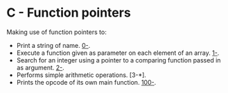 # C - Function pointers
Making use of function pointers to:
- Print a string of name. [0-](https://github.com/chee-zaram/alx-low_level_programming/blob/main/0x0F-function_pointers/0-print_name.c).
- Execute a function given as parameter on each element of an array. [1-](https://github.com/chee-zaram/alx-low_level_programming/blob/main/0x0F-function_pointers/1-array_iterator.c).
- Search for an integer using a pointer to a comparing function passed in as argument. [2-](https://github.com/chee-zaram/alx-low_level_programming/blob/main/0x0F-function_pointers/2-int_index.c).
- Performs simple arithmetic operations. [3-*].
- Prints the opcode of its own main function. [100-](https://github.com/chee-zaram/alx-low_level_programming/blob/main/0x0F-function_pointers/100-main_opcodes.c).


